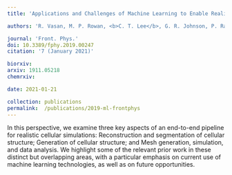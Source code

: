 ```yaml
---
title: 'Applications and Challenges of Machine Learning to Enable Realistic Cellular Simulations'

authors: 'R. Vasan, M. P. Rowan, <b>C. T. Lee</b>, G. R. Johnson, P. Rangamani, and M. Holst<sup>$</sup>'

journal: 'Front. Phys.'
doi: 10.3389/fphy.2019.00247
citation: '7 (January 2021)'

biorxiv: 
arxiv: 1911.05218
chemrxiv: 

date: 2021-01-21

collection: publications
permalink:  /publications/2019-ml-frontphys
---
```


In this perspective, we examine three key aspects of an end-to-end pipeline for realistic cellular simulations: Reconstruction and segmentation of cellular structure; Generation of cellular structure; and Mesh generation, simulation, and data analysis. We highlight some of the relevant prior work in these distinct but overlapping areas, with a particular emphasis on current use of machine learning technologies, as well as on future opportunities.
